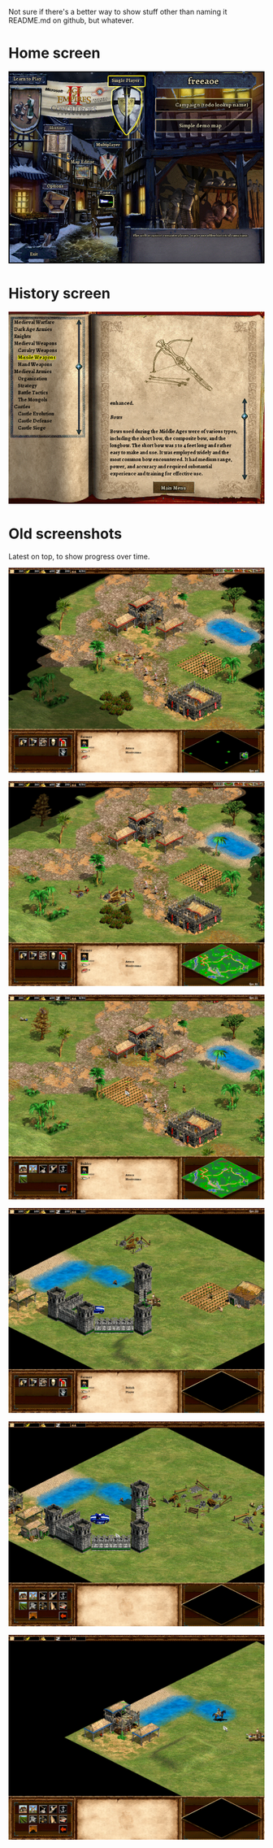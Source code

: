 Not sure if there's a better way to show stuff other than naming it README.md on github, but whatever.

Home screen
==========

![homescreen](/doc/homescreen.png)

History screen
==============
![historyscreen](/doc/historyscreen.png)


Old screenshots
===============

Latest on top, to show progress over time.

![current](/doc/screenshot.png)

![old 1](/doc/screenshot-5.png)

![old 2](/doc/screenshot-4.png)

![old 3](/doc/screenshot-3.png)

![old 4](/doc/screenshot-2.png)

![old 5](/doc/screenshot-1.png)
